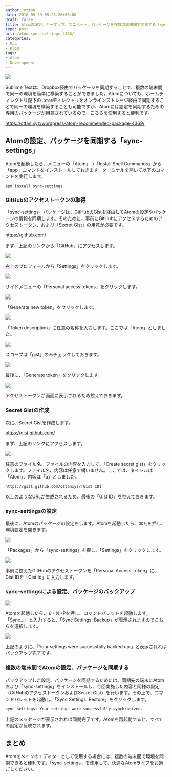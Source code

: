 ```yaml
---
author: ottan
date: 2016-05-29 05:23:26+00:00
draft: false
title: Atomの設定、キーマップ、スニペット、パッケージを複数の端末間で同期する「sync-settings」
type: post
url: /atom-sync-settings-4386/
categories:
- Mac
- Blog
tags:
- Atom
- Development
---
```


![](/uploads/2016/05/160529-574a784b76e1b.jpg)






Sublime Textは、Dropbox経由でパッケージを同期することで、複数の端末間で同一の環境を簡単に構築することができました。Atomについても、ホームディレクトリ配下の`.atom`ディレクトリをオンラインストレージ経由で同期することで同一の環境を構築することも可能ですが、Atomには設定を同期するための専用のパッケージが用意されているので、こちらを使用すると便利です。



https://ottan.xyz/wordpress-atom-recommended-package-4369/



## Atomの設定、パッケージを同期する「sync-settings」





Atomを起動したら、メニューの「Atom」→「Install Shell Commands」から「app」コマンドをインストールしておきます。ターミナルを開いて以下のコマンドを実行します。




    
    apm install sync-settings





### GitHubのアクセストークンの取得





「sync-settings」パッケージは、GitHubのGistを経由してAtomの設定やパッケージの情報を同期します。そのために、事前にGitHubにアクセスするためのアクセストークン、および「Secret Gist」の用意が必要です。



https://github.com/



まず、上記のリンクから「GitHub」にアクセスします。





![](/uploads/2016/05/160529-574a785aa6c7e.png)






右上のプロフィールから「Settings」をクリックします。





![](/uploads/2016/05/160529-574a78609a595.png)






サイドメニューの「Personal access tokens」をクリックします。





![](/uploads/2016/05/160529-574a78664fa89.png)






「Generate new token」をクリックします。





![](/uploads/2016/05/160529-574a786cd43f1.png)






「Token description」に任意の名称を入力します。ここでは「Atom」としました。





![](/uploads/2016/05/160529-574a787f85b0f.png)






スコープは「gist」のみチェックしておきます。





![](/uploads/2016/05/160529-574a788427b5f.png)






最後に、「Generate token」をクリックします。





![](/uploads/2016/05/160529-574a788966b74.png)






アクセストークンが画面に表示されるため控えておきます。





### Secret Gistの作成





次に、Secret Gistを作成します。



https://gist.github.com/



まず、上記のリンクにアクセスします。





![](/uploads/2016/05/160529-574a788f72355.png)






任意のファイル名、ファイルの内容を入力して、「Create secret gist」をクリックします。ファイル名、内容は任意で構いません。ここでは、タイトルは「Atom」、内容は「a」としました。




    
    https://gist.github.com/ottanxyz/[Gist ID]





以上のようなURLが生成されるため、最後の「Gist ID」を控えておきます。





### sync-settingsの設定





最後に、Atomのパッケージの設定をします。Atomを起動したら、⌘+,を押し、環境設定を開きます。





![](/uploads/2016/05/160529-574a785443268.png)






「Packages」から「sync-settings」を探し、「Settings」をクリックします。





![](/uploads/2016/05/160529-574a78f21d4f5.png)






事前に控えたGitHubのアクセストークンを「Personal Access Token」に、Gist IDを「Gist Id」に入力します。





### sync-settingsによる設定、パッケージのバックアップ





![](/uploads/2016/05/160529-574a78fa55f9e.png)






Atomを起動したら、⇧+⌘+Pを押し、コマンドパレットを起動します。「Sync…」と入力すると、「Sync Settings: Backup」が表示されますのでこちらを選択します。





![](/uploads/2016/05/160529-574a7901e704c.png)






上記のように、「Your settings were successfully backed up.」と表示されればバックアップ完了です。





### 複数の端末間でAtomの設定、パッケージを同期する





バックアップした設定、パッケージを同期するためには、同期先の端末にAtomおよび「sync-settings」をインストールし、今回実施した内容と同様の設定（GitHubのアクセストークンおよびSecret Gist）を行います。その上で、コマンドパレットを起動し、「Sync Settings: Restore」をクリックします。




    
    sync-settings: Your settings were successfully synchronized.





上記のメッセージが表示されれば同期完了です。Atomを再起動すると、すべての設定が反映されます。





## まとめ





Atomをメインのエディターとして使用する場合には、複数の端末間で環境を同期できると便利です。「sync-settings」を使用して、快適なAtomライフをお過ごしください。
